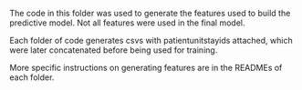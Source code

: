 The code in this folder was used to generate the features used to build the predictive model. Not all features were used in the final model.

Each folder of code generates csvs with patientunitstayids attached, which were later concatenated before being used for training. 

More specific instructions on generating features are in the READMEs of each folder. 

